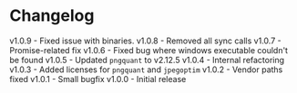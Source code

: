 
# Changelog

v1.0.9 - Fixed issue with binaries.
v1.0.8 - Removed all sync calls
v1.0.7 - Promise-related fix
v1.0.6 - Fixed bug where windows executable couldn't be found
v1.0.5 - Updated `pngquant` to v2.12.5
v1.0.4 - Internal refactoring
v1.0.3 - Added licenses for `pngquant` and `jpegoptim`
v1.0.2 - Vendor paths fixed
v1.0.1 - Small bugfix
v1.0.0 - Initial release
